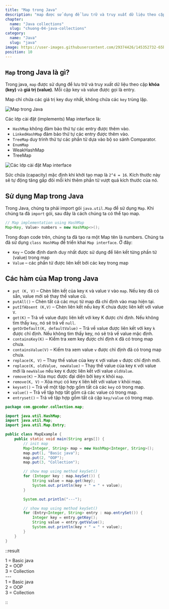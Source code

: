 ```yaml
---
title: "Map trong Java"
description: "map được sử dụng để lưu trữ và truy xuất dữ liệu theo cặp khóa (key) và giá trị (value), mỗi cặp key và value được gọi là entry."
chapter:
  name: "Java collections"
  slug: "chuong-04-java-collections"
category:
  name: "Java"
  slug: "java"
image: https://user-images.githubusercontent.com/29374426/145352732-65bf2fe2-2478-4163-828e-ce73057c13eb.png
position: 10
---
```


## `Map` trong Java là gì?

Trong java, `map` được sử dụng để lưu trữ và truy xuất dữ liệu theo cặp **khóa (key)** và **giá trị (value)**. Mỗi cặp key và value được gọi là entry.

Map chỉ chứa các giá trị key duy nhất, không chứa các `key` trùng lặp.

![Map trong Java](https://user-images.githubusercontent.com/29374426/145352732-65bf2fe2-2478-4163-828e-ce73057c13eb.png)

Các lớp cài đặt (implements) Map interface là:

- `HashMap` không đảm bảo thứ tự các entry được thêm vào.
- `LinkedHashMap` đảm bảo thứ tự các entry được thêm vào.
- `TreeMap` duy trình thứ tự các phần tử dựa vào bộ so sánh Comparator.
- `EnumMap`
- WeakHashMap
- TreeMap

![Các lớp cài đặt Map interface](https://user-images.githubusercontent.com/29374426/145352782-375c0313-e6ba-4610-99a8-4893fd41524a.png)

Sức chứa (capacity) mặc định khi khởi tạo map là `2^4 = 16`. Kích thước này sẽ tự động tăng gấp đôi mỗi khi thêm phần tử vượt quá kích thước của nó.

## Sử dụng Map trong Java

Trong Java, chúng ta phải import gói `java.util.Map` để sử dụng `Map`. Khi chúng ta đã `import` gói, sau đây là cách chúng ta có thể tạo map.

```java
// Map implementation using HashMap
Map<Key, Value> numbers = new HashMap<>();
```

Trong đoạn code trên, chúng ta đã tạo ra một Map tên là numbers. Chúng ta đã sử dụng `class HashMap` để triển khai `Map interface`. Ở đây:

- `Key` – Code định danh duy nhất được sử dụng để liên kết từng phần tử (value) trong map
- `Value` – các phần tử được liên kết bởi các key trong map

## Các hàm của Map trong Java

- `put (K, V)` – Chèn liên kết của key `K` và value `V` vào `map`. Nếu key đã có sẵn, value mới sẽ thay thế value cũ.
- `putAll()` – Chèn tất cả các mục từ map đã chỉ định vào map hiện tại.
- `putIfAbsent (K,V)` – Chèn liên kết nếu key K chưa được liên kết với value `V`.
- `get(K)` – Trả về value được liên kết với key K được chỉ định. Nếu không tìm thấy `key`, nó sẽ trả về `null`.
- `getOrDefault(K, defaultValue)` – Trả về value được liên kết với key `k` được chỉ định. Nếu không tìm thấy key, nó sẽ trả về value mặc định.
- `containsKey(K)` – Kiểm tra xem key được chỉ định `K` đã có trong map chưa.
- `containsValue(V)` – Kiểm tra xem value `v` được chỉ định đã có trong map chưa.
- `replace(K, V)` – Thay thế value của key `K` với value `v` được chỉ định mới.
- `replace(K, oldValue, newValue)` – Thay thế value của key `K` với value mới là `newValue` nếu key `K` được liên kết với value `oldValue`.
- `remove(K)` – Xóa mục được đại diện bởi key `K` khỏi `map`.
- `remove(K, V)` – Xóa mục có key `K` liên kết với value `V` khỏi map.
- `keyset()` – Trả về một tập hợp gồm tất cả các `key` có trong map.
- `value()` – Trả về tập hợp tất gồm cả các value có trong map.
- `entryset()` – Trả về tập hợp gồm tất cả cặp `key/value` có trong map.

```java
package com.gpcoder.collection.map;

import java.util.HashMap;
import java.util.Map;
import java.util.Map.Entry;

public class MapExample {
    public static void main(String args[]) {
        // init map
        Map<Integer, String> map = new HashMap<Integer, String>();
        map.put(1, "Basic java");
        map.put(2, "OOP");
        map.put(3, "Collection");

        // show map using method keySet()
        for (Integer key : map.keySet()) {
            String value = map.get(key);
            System.out.println(key + " = " + value);
        }

        System.out.println("---");

        // show map using method keySet()
        for (Entry<Integer, String> entry : map.entrySet()) {
            Integer key = entry.getKey();
            String value = entry.getValue();
            System.out.println(key + " = " + value);
        }
    }
}
```

::result

1 = Basic java<br/>
2 = OOP<br/>
3 = Collection<br/>
---<br/>
1 = Basic java<br/>
2 = OOP<br/>
3 = Collection

::
